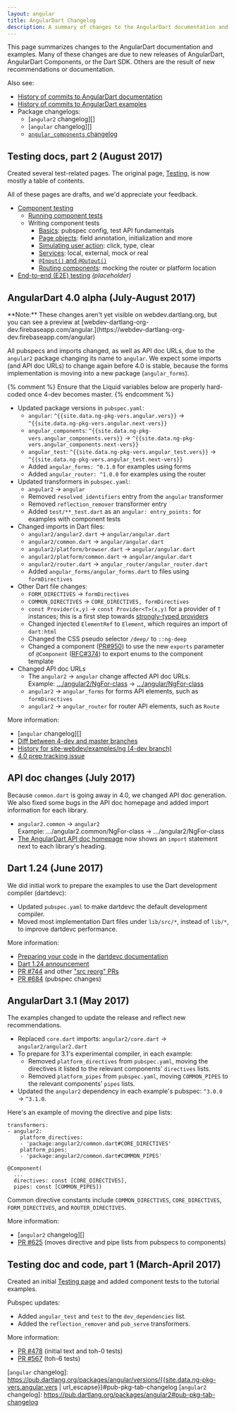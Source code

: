 ```yaml
---
layout: angular
title: AngularDart Changelog
description: A summary of changes to the AngularDart documentation and examples.
---
```


This page summarizes changes to the AngularDart documentation and examples.
Many of these changes are due to new releases of
AngularDart, AngularDart Components, or the Dart SDK.
Others are the result of new recommendations or documentation.

Also see:

* [History of commits to AngularDart documentation](https://github.com/dart-lang/site-webdev/commits/master/src/angular)
* [History of commits to AngularDart examples](https://github.com/dart-lang/site-webdev/commits/master/examples/ng/doc)
* Package changelogs:
  * [`angular2` changelog][]
  * [`angular` changelog][]
  * [`angular_components` changelog](https://pub.dartlang.org/packages/angular_components#pub-pkg-tab-changelog)


## Testing docs, part 2 (August 2017)

Created several test-related pages.
The original page, [Testing](/angular/guide/testing),
is now mostly a table of contents.

All of these pages are drafts, and we'd appreciate your feedback.

- [Component testing](/angular/guide/testing/component)
  - [Running component tests](/angular/guide/testing/component/running-tests)
  - <span>Writing component tests</span>
    - [Basics](/angular/guide/testing/component/basics): pubspec config, test
      API fundamentals
    - [Page objects](/angular/guide/testing/component/page-objects): field annotation, initialization and more
    - [Simulating user action](/angular/guide/testing/component/simulating-user-action): click, type, clear
    - [Services](/angular/guide/testing/component/services): local, external, mock or real
    - [`@Input()` and `@Output()`](/angular/guide/testing/component/input-and-output)
    - [Routing components](/angular/guide/testing/component/routing-components): mocking the router or platform location
- [End-to-end (E2E) testing](/angular/guide/testing/e2e) _(placeholder)_


## AngularDart 4.0 alpha (July-August 2017)

<aside class="alert alert-info" markdown="1">
**Note:**
These changes aren't yet visible on webdev.dartlang.org,
but you can see a preview at
[webdev-dartlang-org-dev.firebaseapp.com/angular.](https://webdev-dartlang-org-dev.firebaseapp.com/angular)
</aside>

All pubspecs and imports changed, as well as API doc URLs,
due to the `angular2` package changing its name to `angular`.
We expect some imports (and API doc URLs) to change again before 4.0 is stable,
because the forms implementation is moving into a new package (`angular_forms`).

{% comment %}
Ensure that the Liquid variables below are properly hard-coded once 4-dev becomes master.
{% endcomment %}
* Updated package versions in `pubspec.yaml`:
  * `angular`: `^{{site.data.ng-pkg-vers.angular.vers}}`
    &rarr; `^{{site.data.ng-pkg-vers.angular.next-vers}}`
  * `angular_components`: `^{{site.data.ng-pkg-vers.angular_components.vers}}`
    &rarr; `^{{site.data.ng-pkg-vers.angular_components.next-vers}}`
  * `angular_test`: `^{{site.data.ng-pkg-vers.angular_test.vers}}`
    &rarr; `^{{site.data.ng-pkg-vers.angular_test.next-vers}}`
  * Added `angular_forms: ^0.1.0` for examples using forms
  * Added `angular_router: ^1.0.0` for examples using the router
* Updated transformers in `pubspec.yaml`:
  * `angular2` &rarr; `angular`
  * Removed `resolved_identifiers` entry from the `angular` transformer
  * Removed `reflection_remover` transformer entry
  * Added `test/**_test.dart` as an `angular: entry_points:` for examples
    with component tests
* Changed imports in Dart files:
  * `angular2/angular2.dart` &rarr; `angular/angular.dart`
  * `angular2/common.dart` &rarr; `angular/angular.dart`
  * `angular2/platform/browser.dart` &rarr; `angular/angular.dart`
  * `angular2/platform/common.dart` &rarr; `angular/angular.dart`
  * `angular2/router.dart` &rarr; `angular_router/angular_router.dart`
  * Added `angular_forms/angular_forms.dart` to files using `formDirectives`
* Other Dart file changes:
  * `FORM_DIRECTIVES` &rarr; `formDirectives`
  * `COMMON_DIRECTIVES` &rarr; `CORE_DIRECTIVES, formDirectives`
  * `const Provider(x,y)` &rarr; `const Provider<T>(x,y)` for a provider of `T` instances;
     this is a first step towards [strongly-typed providers](https://github.com/dart-lang/angular/issues/407)
  * Changed injected `ElementRef` to `Element`, which requires an import of `dart:html`
  * Changed the CSS pseudo selector `/deep/` to `::ng-deep`
  * Changed a component ([PR#950][]) to use the new `exports` parameter of `@Component`
    ([RFC#374][]) to export enums to the component template
* Changed API doc URLs
  * The `angular2` &rarr; `angular` change affected API doc URLs. <br>
    Example:
    [.../angular2/NgFor-class](/angular/api/angular2/NgFor-class)
    &rarr;
    [.../angular/NgFor-class](https://webdev-dartlang-org-dev.firebaseapp.com/angular/api/angular/NgFor-class)
  * `angular2` &rarr; `angular_forms` for forms API elements, such as `formDirectives`
  * `angular2` &rarr; `angular_router` for router API elements, such as `Route`

More information:

* [`angular` changelog][]
* [Diff between 4-dev and master branches](https://github.com/dart-lang/site-webdev/compare/4-dev)
* [History for site-webdev/examples/ng (4-dev branch)](https://github.com/dart-lang/site-webdev/commits/4-dev/examples/ng)
* [4.0 prep tracking issue](https://github.com/dart-lang/site-webdev/issues/670)

[PR#950]: https://github.com/dart-lang/site-webdev/pull/950
[RFC#374]: https://github.com/dart-lang/angular/issues/374

## API doc changes (July 2017)

Because `common.dart` is going away in 4.0, we changed API doc generation.
We also fixed some bugs in the API doc homepage
and added import information for each library.

* `angular2.common` &rarr; `angular2` <br>
  Example: .../angular2.common/NgFor-class &rarr; .../angular2/NgFor-class
* [The AngularDart API doc homepage](/angular/api)
  now shows an `import` statement next to each library's heading.


## Dart 1.24 (June 2017)

We did initial work to prepare the examples to use
the Dart development compiler (dartdevc):

* Updated `pubspec.yaml` to make dartdevc the default development compiler.
* Moved most implementation Dart files under `lib/src/*`,
  instead of `lib/*`, to improve dartdevc performance.

More information:
* [Preparing your code](/tools/dartdevc#preparing-your-code) in the
[dartdevc documentation](/tools/dartdevc)
* [Dart 1.24 announcement](http://news.dartlang.org/2017/06/dart-124-faster-edit-refresh-cycle-on.html)
* [PR #744](https://github.com/dart-lang/site-webdev/pull/744/files) and other
  ["src reorg" PRs](https://github.com/dart-lang/site-webdev/pulls?utf8=%E2%9C%93&q=is%3Apr%20%22src%20reorg%22)
* [PR #684](https://github.com/dart-lang/site-webdev/pull/684/files)
  (pubspec changes)


## AngularDart 3.1 (May 2017)

The examples changed to update the release and reflect new recommendations.

* Replaced `core.dart` imports:
  `angular2/core.dart` &rarr; `angular2/angular2.dart`
* To prepare for 3.1's experimental compiler, in each example:
  * Removed `platform_directives` from `pubspec.yaml`,
    moving the directives it listed
    to the relevant components' `directives` lists.
  * Removed `platform_pipes` from `pubspec.yaml`,
    moving `COMMON_PIPES` to the relevant components' `pipes` lists.
* Updated the `angular2` dependency in each example's pubspec:
  `^3.0.0` &rarr; `^3.1.0`.

Here's an example of moving the directive and pipe lists:

<?code-excerpt title="OLD: pubspec.yaml"?>
```
transformers:
- angular2:
    platform_directives:
    - 'package:angular2/common.dart#CORE_DIRECTIVES'
    platform_pipes:
    - 'package:angular2/common.dart#COMMON_PIPES'
```

<?code-excerpt title="NEW: component file (Dart)"?>
```
@Component(
  ...
  directives: const [CORE_DIRECTIVES],
  pipes: const [COMMON_PIPES])
```

Common directive constants include `COMMON_DIRECTIVES`, `CORE_DIRECTIVES`,
`FORM_DIRECTIVES`, and `ROUTER_DIRECTIVES`.


More information:

* [`angular2` changelog][]
* [PR #625](https://github.com/dart-lang/site-webdev/pull/625/files?w=1)
  (moves directive and pipe lists from pubspecs to components)


## Testing doc and code, part 1 (March-April 2017)

Created an initial [Testing page](/angular/guide/testing) and
added component tests to the tutorial examples.

Pubspec updates:

* Added `angular_test` and `test` to the `dev_dependencies` list.
* Added the `reflection_remover` and `pub_serve` transformers.

More information:

* [PR #478](https://github.com/dart-lang/site-webdev/pull/478/files) (initial text and toh-0 tests)
* [PR #567](https://github.com/dart-lang/site-webdev/pull/567/files?w=1) (toh-6 tests)

[`angular` changelog]: https://pub.dartlang.org/packages/angular/versions/{{site.data.ng-pkg-vers.angular.vers | url_escapse}}#pub-pkg-tab-changelog
[`angular2` changelog]: https://pub.dartlang.org/packages/angular2#pub-pkg-tab-changelog
